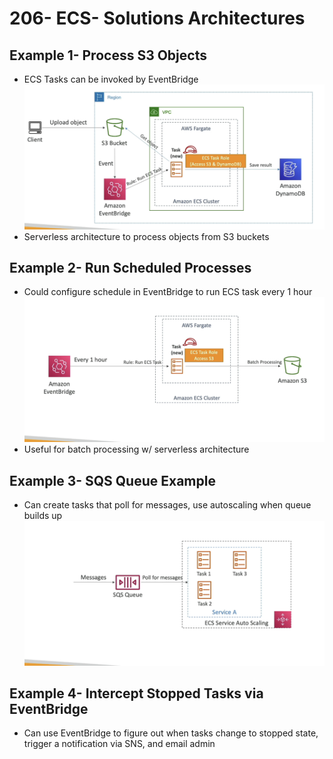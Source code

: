 # 206- ECS- Solutions Architectures
## Example 1- Process S3 Objects
- ECS Tasks can be invoked by EventBridge![](attachments/Pasted%20image%2020241006093803.png)
- Serverless architecture to process objects from S3 buckets

## Example 2- Run Scheduled Processes
- Could configure schedule in EventBridge to run ECS task every 1 hour ![](attachments/Pasted%20image%2020241006093923.png)
- Useful for batch processing w/ serverless architecture

## Example 3- SQS Queue Example
- Can create tasks that poll for messages, use autoscaling when queue builds up![](attachments/Pasted%20image%2020241006094034.png)

## Example 4- Intercept Stopped Tasks via EventBridge
- Can use EventBridge to figure out when tasks change to stopped state, trigger a notification via SNS, and email admin
